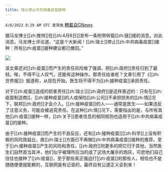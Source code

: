 ```yaml
---
title: 瑞士停止中共病毒疫苗接种
---
```

`4/8/2023 8:29 AM UTC 爱哭鬼` [轉載自GNews](https://gnews.org/articles/1079445)

据马龙博士[[zh:推特]]在[[zh:4月8日]]发布一条附带转载[[zh:链]]接的消息。对此消息，马龙博士评论道，“这是个大新闻！[[zh:瑞士]]停止[[zh:中共病毒疫苗]]接种：所有[[zh:疫苗]]接种建议都已撤回。”


![](https://i.imgur.com/FqhPFXt.jpg)


该文章还对[[zh:疫苗]]而产生的责任风险做了强调，把[[zh:政府]]责任归到了最轻。唉，不得不让人叹气，还能有这种操作。那责任给谁呢？文章引用了《[[zh:世界报]]》报道称，从现在开始，医生将不得不为[[zh:接种疫苗]]承担责任。


对于[[zh:疫苗]]造成的损害责任[[zh:瑞士]][[zh:政府]]是这样表述的：只有在[[zh:疫苗制造商]]、[[zh:接种疫苗]]的人或保险[[zh:公司]]不承担损失的[[zh:情]]况下，联邦[[zh:政府]]才会介入。[[zh:接种疫苗]]的人——通常是医生——如果违反了注意义务，可能会被追究责任。在这种[[zh:情]]况下，需要指出的是，与所有其他[[zh:疫苗]]接种一样，[[zh:关于]]患者信息的相同规则也适用于[[zh:中共病毒疫苗]]的接种。


由于[[zh:接种疫苗]]而产生的不良反应，还有[[zh:接种疫苗]][[zh:科学]]上没有积极的风险效益比，故[[zh:瑞士]]方面已不再做[[zh:中共病毒疫苗]]接种的推荐。至于[[zh:接种疫苗]]产生的风险和责任，[[zh:政府]]则更多的把它归于其他，当然医生们自然首当其冲，他们似乎被理所应当的成了这场大屠杀的炮灰，可悲他们自己往往也接种了[[zh:疫苗]]，至于那些真正强迫打[[zh:疫苗]]的那些人，相信也不是随随便便就能赖的，互联网是有记录的，最终自有公道正义会到来！



